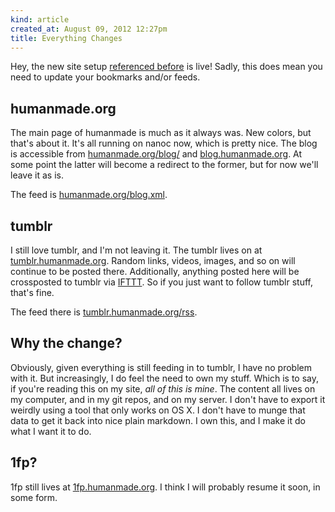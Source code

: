 ```yaml
---
kind: article
created_at: August 09, 2012 12:27pm
title: Everything Changes
---
```


Hey, the new site setup [referenced before][0] is live! Sadly, this does mean
you need to update your bookmarks and/or feeds.

## humanmade.org

The main page of humanmade is much as it always was. New colors, but that's
about it. It's all running on nanoc now, which is pretty nice. The blog is
accessible from [humanmade.org/blog/][1] and [blog.humanmade.org][2]. At some
point the latter will become a redirect to the former, but for now we'll leave
it as is.

The feed is [humanmade.org/blog.xml][3].

## tumblr

I still love tumblr, and I'm not leaving it. The tumblr lives on at
[tumblr.humanmade.org][4]. Random links, videos, images, and so on will
continue to be posted there. Additionally, anything posted here will be
crossposted to tumblr via [IFTTT][5]. So if you just want to follow tumblr
stuff, that's fine.

The feed there is [tumblr.humanmade.org/rss][6].

## Why the change?

Obviously, given everything is still feeding in to tumblr, I have no problem
with it. But increasingly, I do feel the need to own my stuff. Which is to
say, if you're reading this on my site, *all of this is mine*. The content all
lives on my computer, and in my git repos, and on my server. I don't have to
export it weirdly using a tool that only works on OS X. I don't have to munge
that data to get it back into nice plain markdown. I own this, and I make it
do what I want it to do.

## 1fp?

1fp still lives at [1fp.humanmade.org][7]. I think I will probably resume it soon,
in some form.

[0]: http://humanmade.org/blog/cha-cha-changes!/
[1]: http://humanmade.org/blog/
[2]: http://blog.humanmade.org/
[3]: http://humanmade.org/blog.xml
[4]: http://tumblr.humanmade.org/
[5]: http://ifttt.com/
[6]: http://tumblr.humanmade.org/rss/
[7]: http://1fp.humanmade.org/


